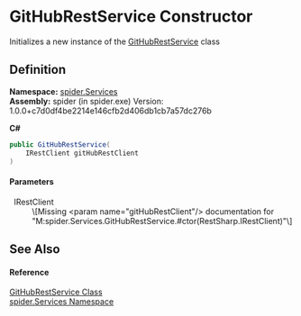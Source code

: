 # GitHubRestService Constructor


Initializes a new instance of the <a href="d6b6c4d4-91ca-d8b5-d559-88dcc091dae9">GitHubRestService</a> class



## Definition
**Namespace:** <a href="c6df77e0-28de-d4ed-9b46-1241a40828db">spider.Services</a>  
**Assembly:** spider (in spider.exe) Version: 1.0.0+c7d0df4be2214e146cfb2d406db1cb7a57dc276b

**C#**
``` C#
public GitHubRestService(
	IRestClient gitHubRestClient
)
```



#### Parameters
<dl><dt>  IRestClient</dt><dd>\[Missing &lt;param name="gitHubRestClient"/&gt; documentation for "M:spider.Services.GitHubRestService.#ctor(RestSharp.IRestClient)"\]</dd></dl>

## See Also


#### Reference
<a href="d6b6c4d4-91ca-d8b5-d559-88dcc091dae9">GitHubRestService Class</a>  
<a href="c6df77e0-28de-d4ed-9b46-1241a40828db">spider.Services Namespace</a>  
